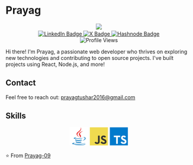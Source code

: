 # Prayag 

<div align="center">
  <img src="https://media.giphy.com/media/M9gbBd9nbDrOTu1Mqx/giphy.gif" width="100"/>
  
  <div id="badges">
    <a href="https://www.linkedin.com/in/prayagtushar/">
      <img src="https://img.shields.io/badge/LinkedIn-0077B5?style=for-the-badge&logo=linkedin&logoColor=white" alt="LinkedIn Badge"/>
    </a>
    <a href="https://twitter.com/prayagtushar">
      <img src="https://img.shields.io/badge/-000000?style=for-the-badge&logo=x&logoColor=white" alt="X Badge"/>
    </a>
    <a href="https://prayagtushar.hashnode.dev/">
      <img src="https://img.shields.io/badge/Hashnode-3030ff?style=for-the-badge&logo=hashnode&logoColor=white" alt="Hashnode Badge"/>
    </a>
  </div>
  
  <img src="https://komarev.com/ghpvc/?username=Prayag-09&style=flat-square&color=blue" alt="Profile Views"/>
</div>

Hi there! I'm Prayag, a passionate web developer who thrives on exploring new technologies and contributing to open source projects. I've built projects using React, Node.js, and more! 

##  Contact

Feel free to reach out: [prayagtushar2016@gmail.com](mailto:prayagtushar2016@gmail.com)

##  Skills

<div align="center">
  <img src="https://raw.githubusercontent.com/devicons/devicon/master/icons/java/java-original.svg" alt="Java" width="50" height="50"/>
  <img src="https://raw.githubusercontent.com/devicons/devicon/master/icons/javascript/javascript-original.svg" alt="JavaScript" width="50" height="50"/>
  <img src="https://raw.githubusercontent.com/devicons/devicon/master/icons/typescript/typescript-original.svg" alt="TypeScript" width="50" height="50"/>
  </div>

⭐️ From [Prayag-09](https://github.com/Prayag-09)
